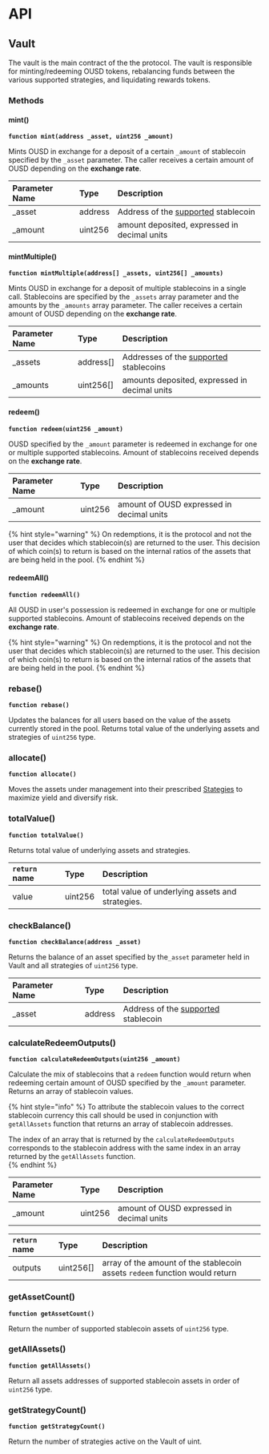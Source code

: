 # API

## Vault

The vault is the main contract of the the protocol. The vault is responsible for minting/redeeming OUSD tokens, rebalancing funds between the various supported strategies, and liquidating rewards tokens.

### Methods

#### mint\(\)

**`function mint(address _asset, uint256 _amount)`**

Mints OUSD in exchange for a deposit of a certain `_amount` of stablecoin specified by the `_asset` parameter. The caller receives a certain amount of OUSD depending on the **exchange rate**.

| Parameter Name | Type | Description |
| :--- | :--- | :--- |
| \_asset | address | Address of the [supported](../core-concepts/supported-assets/) stablecoin  |
| \_amount | uint256 | amount deposited, expressed in decimal units |

#### 

#### mintMultiple\(\)

**`function mintMultiple(address[] _assets, uint256[] _amounts)`**

Mints OUSD in exchange for a deposit of multiple stablecoins in a single call. Stablecoins are specified by the `_assets` array parameter and the amounts by the `_amounts` array parameter. The caller receives a certain amount of OUSD depending on the **exchange rate**.

| Parameter Name | Type | Description |
| :--- | :--- | :--- |
| \_assets | address\[\] | Addresses of the [supported](../core-concepts/supported-assets/) stablecoins  |
| \_amounts | uint256\[\] | amounts deposited, expressed in decimal units |

#### redeem\(\)

**`function redeem(uint256 _amount)`**

OUSD specified by the `_amount` parameter is redeemed in exchange for one or multiple supported stablecoins. Amount of stablecoins received depends on the **exchange rate**.

| Parameter Name | Type | Description |
| :--- | :--- | :--- |
| \_amount | uint256 | amount of OUSD expressed in decimal units  |

{% hint style="warning" %}
On redemptions, it is the protocol and not the user that decides which stablecoin\(s\) are returned to the user. This decision of which coin\(s\) to return is based on the internal ratios of the assets that are being held in the pool.
{% endhint %}

#### redeemAll\(\)

**`function redeemAll()`**

All OUSD in user's possession is redeemed in exchange for one or multiple supported stablecoins. Amount of stablecoins received depends on the **exchange rate**.

{% hint style="warning" %}
On redemptions, it is the protocol and not the user that decides which stablecoin\(s\) are returned to the user. This decision of which coin\(s\) to return is based on the internal ratios of the assets that are being held in the pool.
{% endhint %}

### rebase\(\)

**`function rebase()`**

Updates the balances for all users based on the value of the assets currently stored in the pool. Returns total value of the underlying assets and strategies of `uint256` type.

### allocate\(\)

**`function allocate()`**

Moves the assets under management into their prescribed [Stategies](../architecture/strategies.md) to maximize yield and diversify risk.

### totalValue\(\)

**`function totalValue()`**

Returns total value of underlying assets and strategies.

| `return` name | Type | Description |
| :--- | :--- | :--- |
| value | uint256 | total value of underlying assets and strategies. |

### checkBalance\(\)

**`function checkBalance(address _asset)`**

Returns the balance of an asset specified by the`_asset` parameter held in Vault and all strategies of `uint256` type.

| Parameter Name | Type | Description |
| :--- | :--- | :--- |
| \_asset | address | Address of the [supported](../core-concepts/supported-assets/) stablecoin  |

### calculateRedeemOutputs\(\)

**`function calculateRedeemOutputs(uint256 _amount)`**

Calculate the mix of stablecoins that a `redeem` function would return when redeeming certain amount of OUSD specified by the `_amount`  parameter. Returns an array of stablecoin values. 

{% hint style="info" %}
To attribute the stablecoin values to the correct stablecoin currency this call should be used in conjunction with `getAllAssets` function that returns an array of stablecoin addresses. 

The index of an array that is returned by the `calculateRedeemOutputs` corresponds to the stablecoin address with the same index in an array returned by the `getAllAssets` function.  
{% endhint %}

| Parameter Name | Type | Description |
| :--- | :--- | :--- |
| \_amount | uint256 | amount of OUSD expressed in decimal units  |

| `return` name | Type | Description |
| :--- | :--- | :--- |
| outputs | uint256\[\] | array of the amount of the stablecoin assets `redeem` function would return |

### getAssetCount\(\)

**`function getAssetCount()`**

Return the number of supported stablecoin assets of `uint256` type.

### getAllAssets\(\)

**`function getAllAssets()`**

Return all assets addresses of supported stablecoin assets in order of `uint256` type.

### getStrategyCount\(\)

**`function getStrategyCount()`**

Return the number of strategies active on the Vault of uint.

